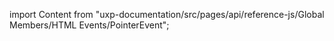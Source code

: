 
import Content from "uxp-documentation/src/pages/api/reference-js/Global Members/HTML Events/PointerEvent";

<Content query="product=xd"/>
